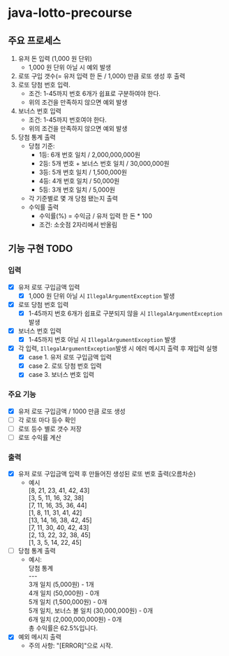 # java-lotto-precourse

## 주요 프로세스
1. 유저 돈 입력 (1,000 원 단위)
   - 1,000 원 단위 아닐 시 예외 발생
2. 로또 구입 갯수(= 유저 입력 한 돈 / 1,000) 만큼 로또 생성 후 출력
3. 로또 당첨 번호 입력. 
   - 조건: 1-45까지 번호 6개가 쉽표로 구분하여야 한다.
   - 위의 조건을 만족하지 않으면 예외 발생
4. 보너스 번호 입력
    - 조건: 1-45까지 번호여야 한다.
    - 위의 조건을 만족하지 않으면 예외 발생
5. 당첨 통계 출력
   - 당첨 기준:
     - 1등: 6개 번호 일치 / 2,000,000,000원
     - 2등: 5개 번호 + 보너스 번호 일치 / 30,000,000원
     - 3등: 5개 번호 일치 / 1,500,000원
     - 4등: 4개 번호 일치 / 50,000원
     - 5등: 3개 번호 일치 / 5,000원
   - 각 기준별로 몇 개 당첨 됐는지 출력
   - 수익률 출력
     - 수익률(%) = 수익금 / 유저 입력 한 돈 * 100
     - 조건: 소숫점 2자리에서 반올림

## 기능 구현 TODO
### 입력
- [X] 유저 로또 구입금액 입력
  - [X] 1,000 원 단위 아닐 시 `IllegalArgumentException` 발생
- [X] 로또 당첨 번호 입력
  - [X] 1-45까지 번호 6개가 쉽표로 구분되지 않을 시 `IllegalArgumentException` 발생
- [X] 보너스 번호 입력
  - [X] 1-45까지 번호 아닐 시 `IllegalArgumentException` 발생
- [X] 각 입력, `IllegalArgumentException`발생 시 에러 메시지 출력 후 재입력 실행
  - [X] case 1. 유저 로또 구입금액 입력
  - [X] case 2. 로또 당첨 번호 입력
  - [X] case 3. 보너스 번호 입력
### 주요 기능
- [X] 유저 로또 구입금액 / 1000 만큼 로또 생성
- [ ] 각 로또 마다 등수 확인
- [ ] 로또 등수 별로 갯수 저장
- [ ] 로또 수익률 계산
### 출력
- [X] 유저 로또 구입금액 입력 후 만들어진 생성된 로또 번호 출력(오름차순)
  - 예시<br>
    [8, 21, 23, 41, 42, 43]<br>
    [3, 5, 11, 16, 32, 38]<br>
    [7, 11, 16, 35, 36, 44]<br>
    [1, 8, 11, 31, 41, 42]<br>
    [13, 14, 16, 38, 42, 45]<br>
    [7, 11, 30, 40, 42, 43]<br>
    [2, 13, 22, 32, 38, 45]<br>
    [1, 3, 5, 14, 22, 45]<br>
- [ ] 당첨 통계 출력
  - 예시:<br>
    당첨 통계<br>
      \-\-\-<br>
      3개 일치 (5,000원) - 1개<br>
      4개 일치 (50,000원) - 0개<br>
      5개 일치 (1,500,000원) - 0개<br>
      5개 일치, 보너스 볼 일치 (30,000,000원) - 0개<br>
      6개 일치 (2,000,000,000원) - 0개<br>
      총 수익률은 62.5%입니다.<br>
- [X] 예외 메시지 출력
  - 주의 사항: "[ERROR]"으로 시작.